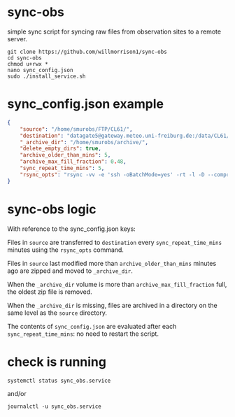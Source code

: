 # sync-obs
simple sync script for syncing raw files from observation sites to a remote server.

``` 
git clone https://github.com/willmorrison1/sync-obs
cd sync-obs
chmod u+rwx *
nano sync_config.json
sudo ./install_service.sh
```

# sync_config.json example


``` json
{
    "source": "/home/smurobs/FTP/CL61/",
    "destination": "datagate5@gateway.meteo.uni-freiburg.de:/data/CL61/T3250605/",
    "_archive_dir": "/home/smurobs/archive/",
    "delete_empty_dirs": true,
    "archive_older_than_mins": 5,
    "archive_max_fill_fraction": 0.48,
    "sync_repeat_time_mins": 5,
    "rsync_opts": "rsync -vv -e 'ssh -oBatchMode=yes' -rt -l -D --compress --compress-level=7 --append-verify --update --no-owner --no-group --no-perms --chmod=ugo=rwX --mkpath"
}

```
# sync-obs logic

With reference to the sync_config.json keys: 

Files in `source` are transferred to `destination` every `sync_repeat_time_mins` minutes using the `rsync_opts` command.

Files in `source` last modified more than `archive_older_than_mins` minutes ago are zipped and moved to `_archive_dir`.

When the `_archive_dir` volume is more than `archive_max_fill_fraction` full, the oldest zip file is removed.

When the `_archive_dir` is missing, files are archived in a directory on the same level as the `source` directory.

The contents of `sync_config.json` are evaluated after each `sync_repeat_time_mins`: no need to restart the script.

# check is running

```
systemctl status sync_obs.service
```
and/or
```
journalctl -u sync_obs.service
```

